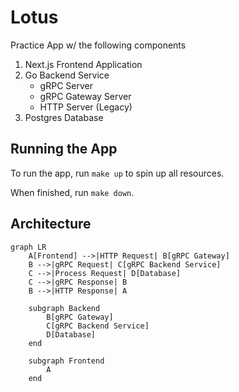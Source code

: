 # Lotus

Practice App w/ the following components

1. Next.js Frontend Application
2. Go Backend Service
    - gRPC Server
    - gRPC Gateway Server
    - HTTP Server (Legacy)
3. Postgres Database

## Running the App

To run the app, run `make up` to spin up all resources.

When finished, run `make down`.

## Architecture

``` mermaid
graph LR
    A[Frontend] -->|HTTP Request| B[gRPC Gateway]
    B -->|gRPC Request| C[gRPC Backend Service]
    C -->|Process Request| D[Database]
    C -->|gRPC Response| B
    B -->|HTTP Response| A

    subgraph Backend
        B[gRPC Gateway]
        C[gRPC Backend Service]
        D[Database]
    end

    subgraph Frontend
        A
    end

```